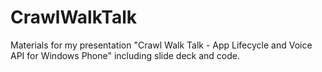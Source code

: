CrawlWalkTalk
=============

Materials for my presentation "Crawl Walk Talk - App Lifecycle and Voice API for Windows Phone" including slide deck and code.

